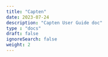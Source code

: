 ```yaml
---
title: "Capten"
date: 2023-07-24
description: "Capten User Guide doc"
type : "docs"
draft: false
ignoreSearch: false
weight: 2
---
```

